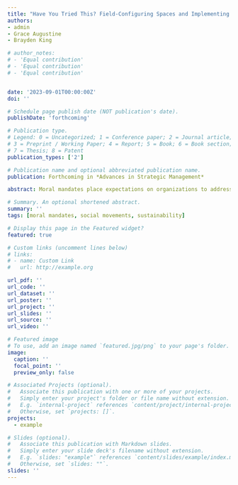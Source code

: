 ```yaml
---
title: "Have You Tried This? Field-Configuring Spaces and Implementing Moral Mandates"
authors:
- admin
- Grace Augustine
- Brayden King

# author_notes:
# - 'Equal contribution'
# - 'Equal contribution'
# - 'Equal contribution'


date: '2023-09-01T00:00:00Z'
doi: ''

# Schedule page publish date (NOT publication's date).
publishDate: 'forthcoming'

# Publication type.
# Legend: 0 = Uncategorized; 1 = Conference paper; 2 = Journal article;
# 3 = Preprint / Working Paper; 4 = Report; 5 = Book; 6 = Book section;
# 7 = Thesis; 8 = Patent
publication_types: ['2']

# Publication name and optional abbreviated publication name.
publication: Forthcoming in *Advances in Strategic Management*

abstract: Moral mandates place expectations on organizations to address social problems such as equality, diversity, and environmental sustainability. These mandates are inherently ambiguous, as they lack a shared understanding regarding their purpose, scope, and associated practices. They are also often broad and systemic and may be unclearly aligned with an organization’s strategy. Due to these challenges, in this paper we theorize that collective action at the field level is necessary for organizations to advance and concretize moral mandates, especially in the absence of clear strategic alignment. We examine this theorizing through the case of the implementation of sustainability as a moral mandate in higher education. We hypothesize and find support for the idea that when organizational members engage in collective action at the field level, those organizations have an increased likelihood of achieving sustainability implementation. To gain insight into this field-to-organization relationship, we examine 18 years of conversations from the online forum qualitatively to develop a process model of moral mandate implementation. We theorize that collective action functions as a field-configuring space, in which actors from across a variety of organizations come together to 1) refine the scope of the mandate and 2) create an implementation repertoire that actors can draw on when seeking to bring sustainability to their own organizations. Overall, our study provides a model of how ambiguous moral mandates can be implemented by highlighting the important role of collective action across organizations in concretizing ambiguous moral mandates and providing actors with the tools for their implementation. 

# Summary. An optional shortened abstract.
summary: ''
tags: [moral mandates, social movements, sustainability]

# Display this page in the Featured widget?
featured: true

# Custom links (uncomment lines below)
# links:
# - name: Custom Link
#   url: http://example.org

url_pdf: ''
url_code: ''
url_dataset: ''
url_poster: ''
url_project: ''
url_slides: ''
url_source: ''
url_video: ''

# Featured image
# To use, add an image named `featured.jpg/png` to your page's folder.
image:
  caption: ''
  focal_point: ''
  preview_only: false

# Associated Projects (optional).
#   Associate this publication with one or more of your projects.
#   Simply enter your project's folder or file name without extension.
#   E.g. `internal-project` references `content/project/internal-project/index.md`.
#   Otherwise, set `projects: []`.
projects:
  - example

# Slides (optional).
#   Associate this publication with Markdown slides.
#   Simply enter your slide deck's filename without extension.
#   E.g. `slides: "example"` references `content/slides/example/index.md`.
#   Otherwise, set `slides: ""`.
slides: ''
---
```

